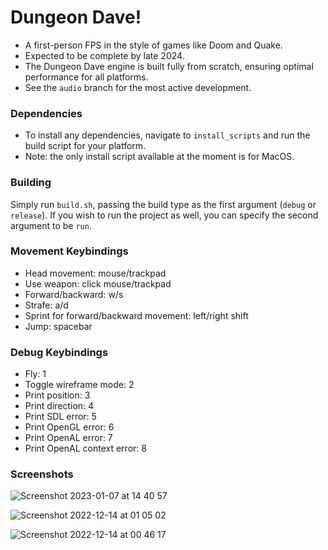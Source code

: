 # Dungeon Dave!

- A first-person FPS in the style of games like Doom and Quake.
- Expected to be complete by late 2024.
- The Dungeon Dave engine is built fully from scratch, ensuring optimal performance for all platforms.
- See the `audio` branch for the most active development.

### Dependencies

- To install any dependencies, navigate to `install_scripts` and run the build script for your platform.
- Note: the only install script available at the moment is for MacOS.

### Building

Simply run `build.sh`, passing the build type as the first argument (`debug` or `release`).
If you wish to run the project as well, you can specify the second argument to be `run`.

### Movement Keybindings

- Head movement: mouse/trackpad
- Use weapon: click mouse/trackpad
- Forward/backward: w/s
- Strafe: a/d
- Sprint for forward/backward movement: left/right shift
- Jump: spacebar

### Debug Keybindings

- Fly: 1
- Toggle wireframe mode: 2
- Print position: 3
- Print direction: 4
- Print SDL error: 5
- Print OpenGL error: 6
- Print OpenAL error: 7
- Print OpenAL context error: 8

### Screenshots

![Screenshot 2023-01-07 at 14 40 57](https://user-images.githubusercontent.com/41955769/211393863-fac34033-8377-4559-989e-6f2f726d44de.png)

![Screenshot 2022-12-14 at 01 05 02](https://user-images.githubusercontent.com/41955769/211393898-6750e749-dbda-4547-b651-a633f4665d5c.png)

![Screenshot 2022-12-14 at 00 46 17](https://user-images.githubusercontent.com/41955769/211393912-fadcdc3e-531c-4dba-adee-b0cea7dabb25.png)
